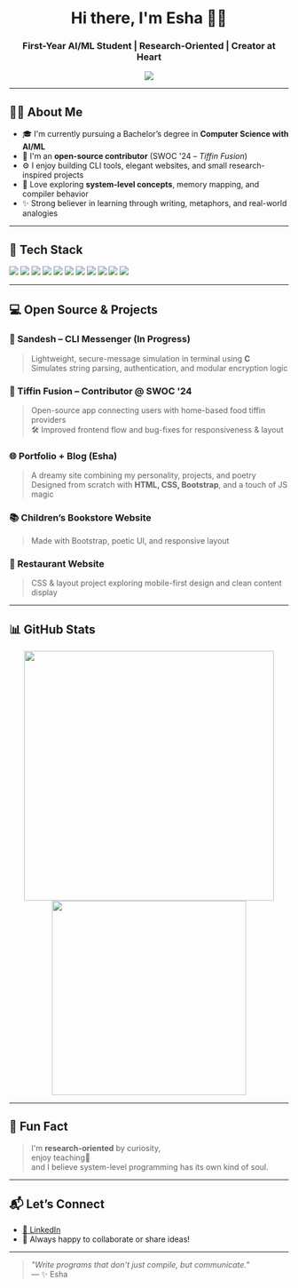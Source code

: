 <h1 align="center">Hi there, I'm Esha 👩‍💻</h1>
<h3 align="center">First-Year AI/ML Student | Research-Oriented | Creator at Heart</h3>

<p align="center">
  <img src="https://readme-typing-svg.herokuapp.com?font=Fira+Code&weight=600&size=22&pause=1000&color=5D4BFF&center=true&vCenter=true&width=450&lines=Building+Sandesh+%E2%9C%A8;C+is+Powerful%2C+Not+Scary.;Web+%7C+CLI+%7C+Poetry+in+Code;" />
</p>

---

## 👩‍🏫 About Me

- 🎓 I'm currently pursuing a Bachelor’s degree in **Computer Science with AI/ML**
- 🔧 I'm an **open-source contributor** (SWOC '24 – *Tiffin Fusion*)
- ⚙️ I enjoy building CLI tools, elegant websites, and small research-inspired projects
- 🧠 Love exploring **system-level concepts**, memory mapping, and compiler behavior
- ✨ Strong believer in learning through writing, metaphors, and real-world analogies

---

## 🧰 Tech Stack

<p>
  <img src="https://img.shields.io/badge/C-00599C?style=for-the-badge&logo=c&logoColor=white"/>
  <img src="https://img.shields.io/badge/C++-00427E?style=for-the-badge&logo=c%2B%2B&logoColor=white"/>
  <img src="https://img.shields.io/badge/Java-ED8B00?style=for-the-badge&logo=java&logoColor=white"/>
  <img src="https://img.shields.io/badge/Python-3670A0?style=for-the-badge&logo=python&logoColor=white"/>
  <img src="https://img.shields.io/badge/HTML5-E34F26?style=for-the-badge&logo=html5&logoColor=white"/>
  <img src="https://img.shields.io/badge/CSS3-1572B6?style=for-the-badge&logo=css3&logoColor=white"/>
  <img src="https://img.shields.io/badge/Bootstrap-7B11F9?style=for-the-badge&logo=bootstrap&logoColor=white"/>
  <img src="https://img.shields.io/badge/JavaScript-F7DF1E?style=for-the-badge&logo=javascript&logoColor=black"/>
  <img src="https://img.shields.io/badge/Git-F05032?style=for-the-badge&logo=git&logoColor=white"/>
  <img src="https://img.shields.io/badge/GitHub-181717?style=for-the-badge&logo=github&logoColor=white"/>
  <img src="https://img.shields.io/badge/VSCode-007ACC?style=for-the-badge&logo=visual-studio-code&logoColor=white"/>
</p>

---

## 💻 Open Source & Projects

### 📨 Sandesh – CLI Messenger (In Progress)
> Lightweight, secure-message simulation in terminal using **C**  
> Simulates string parsing, authentication, and modular encryption logic

### 🥗 Tiffin Fusion – Contributor @ SWOC '24  
> Open-source app connecting users with home-based food tiffin providers  
> 🛠 Improved frontend flow and bug-fixes for responsiveness & layout

### 🌐 Portfolio + Blog (Esha)
> A dreamy site combining my personality, projects, and poetry  
> Designed from scratch with **HTML, CSS, Bootstrap**, and a touch of JS magic

### 📚 Children’s Bookstore Website  
> Made with Bootstrap, poetic UI, and responsive layout

### 🍴 Restaurant Website  
> CSS & layout project exploring mobile-first design and clean content display

---

## 📊 GitHub Stats

<p align="center">
  <img src="https://github-readme-stats.vercel.app/api?username=esha-bajaj&show_icons=true&theme=radical&hide_border=true" width="450"/>
  <img src="https://github-readme-stats.vercel.app/api/top-langs/?username=esha-bajaj&layout=compact&theme=radical&hide_border=true" width="350"/>
</p>

---

## 📖 Fun Fact

> I'm **research-oriented** by curiosity,  
> enjoy teaching🌻  
> and I believe system-level programming has its own kind of soul.

---

## 📬 Let’s Connect

- [🔗 LinkedIn](https://linkedin.com/in/esha-bajaj)
- 📩 Always happy to collaborate or share ideas!

---

> _"Write programs that don't just compile, but communicate."_  
> — ✨ Esha

